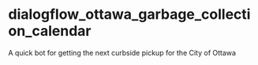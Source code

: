 # dialogflow_ottawa_garbage_collection_calendar
A quick bot for getting the next curbside pickup for the City of Ottawa
